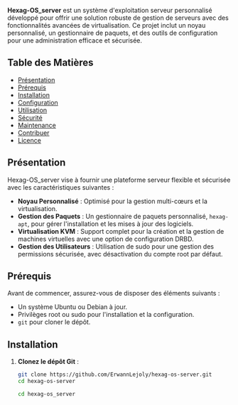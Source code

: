 
**Hexag-OS_server** est un système d'exploitation serveur personnalisé développé pour offrir une solution robuste de gestion de serveurs avec des fonctionnalités avancées de virtualisation. Ce projet inclut un noyau personnalisé, un gestionnaire de paquets, et des outils de configuration pour une administration efficace et sécurisée.

## Table des Matières

- [Présentation](#présentation)
- [Prérequis](#prérequis)
- [Installation](#installation)
- [Configuration](#configuration)
- [Utilisation](#utilisation)
- [Sécurité](#sécurité)
- [Maintenance](#maintenance)
- [Contribuer](#contribuer)
- [Licence](#licence)

## Présentation

Hexag-OS_server vise à fournir une plateforme serveur flexible et sécurisée avec les caractéristiques suivantes :

- **Noyau Personnalisé** : Optimisé pour la gestion multi-cœurs et la virtualisation.
- **Gestion des Paquets** : Un gestionnaire de paquets personnalisé, `hexag-apt`, pour gérer l'installation et les mises à jour des logiciels.
- **Virtualisation KVM** : Support complet pour la création et la gestion de machines virtuelles avec une option de configuration DRBD.
- **Gestion des Utilisateurs** : Utilisation de sudo pour une gestion des permissions sécurisée, avec désactivation du compte root par défaut.

## Prérequis

Avant de commencer, assurez-vous de disposer des éléments suivants :

- Un système Ubuntu ou Debian à jour.
- Privilèges root ou sudo pour l'installation et la configuration.
- `git` pour cloner le dépôt.

## Installation

1. **Clonez le dépôt Git** :

   ```sh
   git clone https://github.com/ErwannLejoly/hexag-os-server.git
   cd hexag-os-server

   cd hexag-os_server
